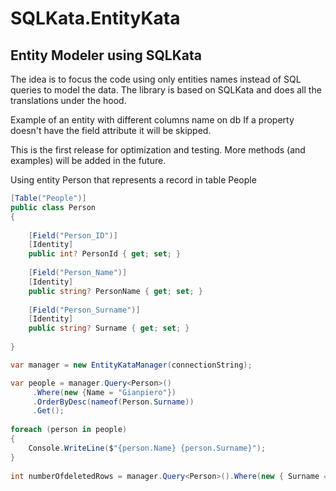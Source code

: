 # SQLKata.EntityKata
## Entity Modeler using SQLKata

The idea is to focus the code using only entities names instead of SQL queries to model the data.
The library is based on SQLKata and does all the translations under the hood. 

Example of an entity with different columns name on db
If a property doesn't have the field attribute it will be skipped.

This is the first release for optimization and testing. 
More methods (and examples) will be added in the future.

Using entity Person that represents a record in table People
``` cs
[Table("People")]
public class Person
{
    
    [Field("Person_ID")]
    [Identity]
    public int? PersonId { get; set; }
    
    [Field("Person_Name")]
    [Identity]
    public string? PersonName { get; set; }
    
    [Field("Person_Surname")]
    [Identity]
    public string? Surname { get; set; }
        
}

var manager = new EntityKataManager(connectionString);

var people = manager.Query<Person>()
     .Where(new {Name = "Gianpiero"})
     .OrderByDesc(nameof(Person.Surname))
     .Get();
     
foreach (person in people) 
{
    Console.WriteLine($"{person.Name} {person.Surname}");
}
     
int numberOfdeletedRows = manager.Query<Person>().Where(new { Surname = "Smith"}).Delete();
```
